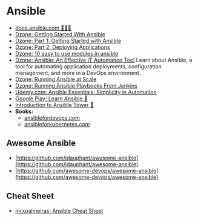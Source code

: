 # Ansible
* [docs.ansible.com 🌟🌟🌟](https://docs.ansible.com/)
* [Dzone: Getting Started With Ansible](https://dzone.com/articles/getting-started-with-ansible)
* [Dzone: Part 1: Getting Started with Ansible](https://dzone.com/articles/part-1-getting-started-ansible)
* [Dzone: Part 2: Deploying Applications](https://dzone.com/articles/part-2-deploying-applications)
* [Dzone: 10 easy to use modules in ansible](https://dzone.com/articles/10-easy-to-use-modules-in-ansible-1)
* [Dzone: Ansible: An Effective IT Automation Tool](https://dzone.com/articles/ansible-an-effective-it-automation-tool) Learn about Ansible, a tool for automating application deployments, configuration management, and more in a DevOps environment.
* [Dzone: Running Ansible at Scale](https://dzone.com/articles/running-ansible-at-scale)
* [Dzone: Running Ansible Playbooks From Jenkins](https://dzone.com/articles/running-ansible-playbooks-from-jenkins)
* [Udemy.com: Ansible Essentials: Simplicity in Automation](https://www.udemy.com/ansible-essentials-simplicity-in-automation)
* [Google Play: Learn Ansible 🌟](https://play.google.com/store/apps/details?id=com.LearningSolution.LearnAnsible)
* [Introduction to Ansible Tower 🌟](https://network-automation.github.io/linklight/decks/intro-to-ansible-tower.html)
* **Books:**
    * [ansiblefordevops.com](https://www.ansiblefordevops.com/)
    * [ansibleforkubernetes.com](https://www.ansibleforkubernetes.com/)

## Awesome Ansible
* [https://github.com/jdauphant/awesome-ansible](https://github.com/jdauphant/awesome-ansible)
* [https://github.com/awesome-devops/awesome-ansible](https://github.com/awesome-devops/awesome-ansible)

## Cheat Sheet
* [mrxpalmeiras: Ansible Cheat Sheet](https://sites.google.com/site/mrxpalmeiras/ansible/ansible-cheat-sheet)
